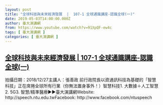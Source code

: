 ```yaml
---
layout: post
title: "全球科技與未來經濟發展  |  107-1 全球通識講座-認識全球(一)"
date: 2019-05-03T14:00:00.000Z
author: 臺大演講網
from: https://www.youtube.com/watch?v=91XpQF-ew4c
tags: [ 臺大演講網 ]
categories: [ 臺大演講網 ]
---
```

<!--1556892000000-->
[全球科技與未來經濟發展  |  107-1 全球通識講座-認識全球(一)](https://www.youtube.com/watch?v=91XpQF-ew4c)
------

<div>
拍攝日期：2018/12/27主講人：張善政 前行政院長以資通訊科技為基礎的「智慧科技」正在席捲全球所有行業（你無法置身事外！）智慧科技1. 大數據＋人工智慧2. 5G3. 智慧/精準醫療►►臺大演講網Website: http://speech.ntu.edu.twFacebook: http://www.facebook.com/ntuspeech
</div>
